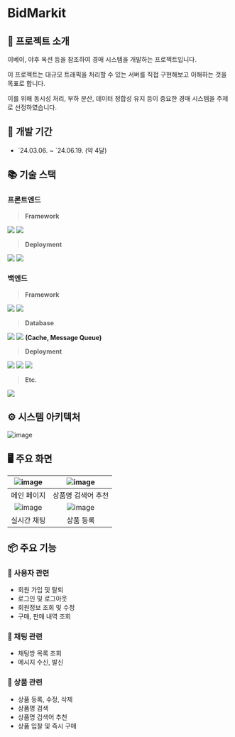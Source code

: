 # BidMarkit

## 📑 프로젝트 소개

이베이, 야후 옥션 등을 참조하여 경매 시스템을 개발하는 프로젝트입니다.

이 프로젝트는 대규모 트래픽을 처리할 수 있는 서버를 직접 구현해보고 이해하는 것을 목표로 합니다.

이를 위해 동시성 처리, 부하 분산, 데이터 정합성 유지 등이 중요한 경매 시스템을 주제로 선정하였습니다.

## 📆 개발 기간
- \`24.03.06. ~ \`24.06.19. (약 4달)

## 📚 기술 스택

### 프론트엔드

> **Framework**

<img src="https://img.shields.io/badge/React-61DAFB?style=for-the-badge&logo=React&logoColor=black"/> <img src="https://img.shields.io/badge/React Query-FF4154?style=for-the-badge&logo=reactquery&logoColor=black"/>

> **Deployment**

<img src="https://img.shields.io/badge/PWA-5A0FC8?style=for-the-badge&logo=pwa&logoColor=white"/> <img src="https://img.shields.io/badge/Firebase-DD2C00?style=for-the-badge&logo=firebase&logoColor=white"/><br>

### 백엔드

> **Framework**

<img src="https://img.shields.io/badge/spring boot-6DB33F?style=for-the-badge&logo=springboot&logoColor=white"/> <img src="https://img.shields.io/badge/spring security-6DB33F?style=for-the-badge&logo=springsecurity&logoColor=white"/>

> **Database**

<img src="https://img.shields.io/badge/mysql-4479A1?style=for-the-badge&logo=mysql&logoColor=white"/> <img src="https://img.shields.io/badge/redis-FF4438?style=for-the-badge&logo=redis&logoColor=white"/> **(Cache, Message Queue)**

> **Deployment**

<img src="https://img.shields.io/badge/GCP-4285F4?style=for-the-badge&logo=googlecloud&logoColor=white"/> <img src="https://img.shields.io/badge/docker-2496ED?style=for-the-badge&logo=docker&logoColor=white"/> <img src="https://img.shields.io/badge/kubernetes-326CE5?style=for-the-badge&logo=kubernetes&logoColor=white"/>

> **Etc.**

<img src="https://img.shields.io/badge/elasticstack-005571?style=for-the-badge&logo=elasticstack&logoColor=white"/>

## ⚙️ 시스템 아키텍처

![image](https://github.com/user-attachments/assets/57fcddb6-e3a7-4e0d-b28b-8b9afec04466)

## 🖥️ 주요 화면

| ![image](https://github.com/user-attachments/assets/bd7974c9-048a-456f-bd58-90ccdcbd255e) | ![image](https://github.com/user-attachments/assets/50688b0f-a0cb-4345-9fa0-3ea5d4e9eab4) |
| :--: | :--: |
| 메인 페이지 | 상품명 검색어 추천 |
| ![image](https://github.com/user-attachments/assets/3fc15f31-cc5e-4cf2-a0b8-80ede8bd83c1) | ![image](https://github.com/user-attachments/assets/63963b6c-683c-4318-b096-1b7fb217d9ec) |
| 실시간 채팅 | 상품 등록 |

## 📦 주요 기능

### 📌 사용자 관련

- 회원 가입 및 탈퇴
- 로그인 및 로그아웃
- 회원정보 조회 및 수정
- 구매, 판매 내역 조회

### 📌 채팅 관련

- 채팅방 목록 조회
- 메시지 수신, 발신

### 📌 상품 관련

- 상품 등록, 수정, 삭제
- 상품명 검색
- 상품명 검색어 추천
- 상품 입찰 및 즉시 구매
